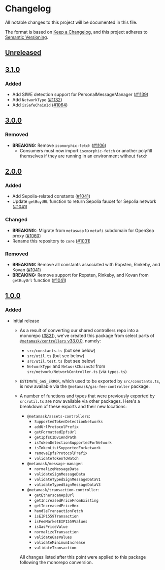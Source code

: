 # Changelog
All notable changes to this project will be documented in this file.

The format is based on [Keep a Changelog](https://keepachangelog.com/en/1.0.0/),
and this project adheres to [Semantic Versioning](https://semver.org/spec/v2.0.0.html).

## [Unreleased]

## [3.1.0]
### Added
- Add SIWE detection support for PersonalMessageManager ([#1139](https://github.com/MetaMask/core/pull/1139))
- Add `NetworkType` ([#1132](https://github.com/MetaMask/core/pull/1132))
- Add `isSafeChainId` ([#1064](https://github.com/MetaMask/core/pull/1064))

## [3.0.0]
### Removed
- **BREAKING:** Remove `isomorphic-fetch` ([#1106](https://github.com/MetaMask/controllers/pull/1106))
  - Consumers must now import `isomorphic-fetch` or another polyfill themselves if they are running in an environment without `fetch`

## [2.0.0]
### Added
- Add Sepolia-related constants ([#1041](https://github.com/MetaMask/controllers/pull/1041))
- Update `getBuyURL` function to return Sepolia faucet for Sepolia network ([#1041](https://github.com/MetaMask/controllers/pull/1041))

### Changed
- **BREAKING:**: Migrate from `metaswap` to `metafi` subdomain for OpenSea proxy ([#1060](https://github.com/MetaMask/core/pull/1060))
- Rename this repository to `core` ([#1031](https://github.com/MetaMask/controllers/pull/1031))

### Removed
- **BREAKING:** Remove all constants associated with Ropsten, Rinkeby, and Kovan ([#1041](https://github.com/MetaMask/controllers/pull/1041))
- **BREAKING:** Remove support for Ropsten, Rinkeby, and Kovan from `getBuyUrl` function ([#1041](https://github.com/MetaMask/controllers/pull/1041))

## [1.0.0]
### Added
- Initial release
  - As a result of converting our shared controllers repo into a monorepo ([#831](https://github.com/MetaMask/core/pull/831)), we've created this package from select parts of [`@metamask/controllers` v33.0.0](https://github.com/MetaMask/core/tree/v33.0.0), namely:
    - `src/constants.ts` (but see below)
    - `src/util.ts` (but see below)
    - `src/util.test.ts` (but see below)
    - `NetworkType` and `NetworkChainsId` from `src/network/NetworkController.ts` (via `types.ts`)
  - `ESTIMATE_GAS_ERROR`, which used to be exported by `src/constants.ts`, is now available via the `@metamask/gas-fee-controller` package.
  - A number of functions and types that were previously exported by `src/util.ts` are now available via other packages. Here's a breakdown of these exports and their new locations:
    - `@metamask/assets-controllers`:
      - `SupportedTokenDetectionNetworks`
      - `addUrlProtocolPrefix`
      - `getFormattedIpfsUrl`
      - `getIpfsCIDv1AndPath`
      - `isTokenDetectionSupportedForNetwork`
      - `isTokenListSupportedForNetwork`
      - `removeIpfsProtocolPrefix`
      - `validateTokenToWatch`
    - `@metamask/message-manager`:
      - `normalizeMessageData`
      - `validateSignMessageData`
      - `validateTypedSignMessageDataV1`
      - `validateTypedSignMessageDataV3`
    - `@metamask/transaction-controller`:
      - `getEtherscanApiUrl`
      - `getIncreasedPriceFromExisting`
      - `getIncreasedPriceHex`
      - `handleTransactionFetch`
      - `isEIP1559Transaction`
      - `isFeeMarketEIP1559Values`
      - `isGasPriceValue`
      - `normalizeTransaction`
      - `validateGasValues`
      - `validateMinimumIncrease`
      - `validateTransaction`

    All changes listed after this point were applied to this package following the monorepo conversion.

[Unreleased]: https://github.com/MetaMask/core/compare/@metamask/controller-utils@3.1.0...HEAD
[3.1.0]: https://github.com/MetaMask/core/compare/@metamask/controller-utils@3.0.0...@metamask/controller-utils@3.1.0
[3.0.0]: https://github.com/MetaMask/core/compare/@metamask/controller-utils@2.0.0...@metamask/controller-utils@3.0.0
[2.0.0]: https://github.com/MetaMask/core/compare/@metamask/controller-utils@1.0.0...@metamask/controller-utils@2.0.0
[1.0.0]: https://github.com/MetaMask/core/releases/tag/@metamask/controller-utils@1.0.0
